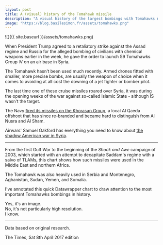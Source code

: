 ```yaml
---
layout: post
title: A (visual) history of the Tomahawk missile
description: "A visual history of the largest bombings with Tomahawks missiles over Iraq, Syria, and Libya"
image: "https://blog.basilesimon.fr/assets/tomahawks.png"
---
```


![]({{ site.baseurl }}/assets/tomahawks.png)


When President Trump agreed to a retaliatory strike against the Assad regime and Russia for the alleged bombing of civilians with chemical weapons earlier in the week, he gave the order to launch 59 Tomahawks Group IV on an air base in Syria.

The Tomahawk hasn't been used much recently. Armed drones fitted with smaller, more precise bombs, are usually the weapon of choice when it comes to avoiding at all cost the downing of a jet fighter or bomber pilot.

The last time one of these cruise missiles roared over Syria, it was during the opening weeks of the war against so-called Islamic State - although IS wasn't the target.

The Navy [fired its missiles on the Khorasan Group](http://foreignpolicy.com/2014/11/06/exclusive-u-s-renews-air-campaign-against-khorasan-group/), a local Al Qaeda offshoot that has since re-branded and became hard to distinguish from Al Nusra and Al Sham.

Airwars' Samuel Oakford has everything you need to know about [the shadow American war in Syria](https://airwars.org/news/shadow-american-war-syria/).

---

From the first Gulf War to the beginning of the *Shock and Awe* campaign of 2003, which started with an attempt to decapitate Saddam's regime with a salvo of TLAMs, this chart shows how such missiles were used in the Middle East and northern Africa.

The Tomahawk was also heavily used in Serbia and Montenegro, Aghanistan, Sudan, Yemen, and Somalia.

I've annotated this quick Datawrapper chart to draw attention to the most important Tomahawks bombings in history. 

Yes, it's an image.  
No, it's not particularly high resolution.  
I know.

---

Data based on original research.

The Times, Sat 8th April 2017 edition
